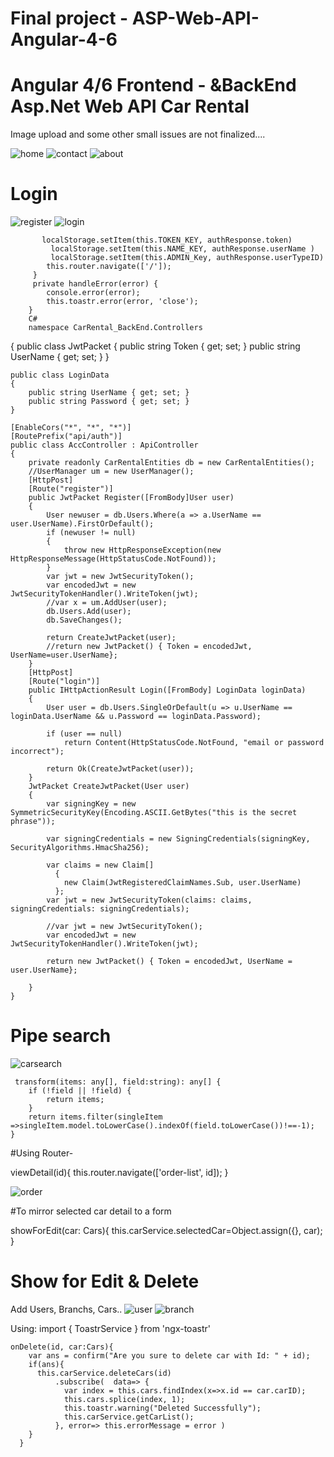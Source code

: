 # Final project  - ASP-Web-API-Angular-4-6

# Angular 4/6 Frontend -   &amp;BackEnd Asp.Net Web API Car Rental 
Image upload and some other small issues are not finalized....

![home](https://user-images.githubusercontent.com/33725262/45802452-8fac2880-bcbf-11e8-83bc-88ac48219bf9.PNG)
![contact](https://user-images.githubusercontent.com/33725262/45805770-18c75d80-bcc8-11e8-9ee0-4aef1a920c93.PNG)
![about](https://user-images.githubusercontent.com/33725262/45805771-18c75d80-bcc8-11e8-86d1-f3f70d48052a.PNG)

#  Login

 ![register](https://user-images.githubusercontent.com/33725262/45805764-182ec700-bcc8-11e8-8245-3f202424a01e.PNG) 
 ![login](https://user-images.githubusercontent.com/33725262/45805772-18c75d80-bcc8-11e8-86cb-c2dd01886188.PNG)
           
           localStorage.setItem(this.TOKEN_KEY, authResponse.token)
             localStorage.setItem(this.NAME_KEY, authResponse.userName )
             localStorage.setItem(this.ADMIN_Key, authResponse.userTypeID)
            this.router.navigate(['/']);
         }
         private handleError(error) {
            console.error(error);
            this.toastr.error(error, 'close');
        }
        C#
        namespace CarRental_BackEnd.Controllers
{
    public class JwtPacket
    {
        public string Token { get; set; }
        public string UserName { get; set; }
    }

    public class LoginData
    {
        public string UserName { get; set; }
        public string Password { get; set; }
    }

    [EnableCors("*", "*", "*")]
    [RoutePrefix("api/auth")]
    public class AccController : ApiController
    {
        private readonly CarRentalEntities db = new CarRentalEntities();
        //UserManager um = new UserManager();
        [HttpPost]
        [Route("register")]
        public JwtPacket Register([FromBody]User user)
        {
            User newuser = db.Users.Where(a => a.UserName == user.UserName).FirstOrDefault();
            if (newuser != null)
            {
                throw new HttpResponseException(new HttpResponseMessage(HttpStatusCode.NotFound));
            }
            var jwt = new JwtSecurityToken();
            var encodedJwt = new JwtSecurityTokenHandler().WriteToken(jwt);
            //var x = um.AddUser(user);
            db.Users.Add(user);
            db.SaveChanges();

            return CreateJwtPacket(user);
            //return new JwtPacket() { Token = encodedJwt, UserName=user.UserName};
        }
        [HttpPost]
        [Route("login")]
        public IHttpActionResult Login([FromBody] LoginData loginData)
        {
            User user = db.Users.SingleOrDefault(u => u.UserName == loginData.UserName && u.Password == loginData.Password);

            if (user == null)
                return Content(HttpStatusCode.NotFound, "email or password incorrect");

            return Ok(CreateJwtPacket(user));
        }
        JwtPacket CreateJwtPacket(User user)
        {
            var signingKey = new SymmetricSecurityKey(Encoding.ASCII.GetBytes("this is the secret phrase"));

            var signingCredentials = new SigningCredentials(signingKey, SecurityAlgorithms.HmacSha256);

            var claims = new Claim[]
              {
                new Claim(JwtRegisteredClaimNames.Sub, user.UserName)
              };
            var jwt = new JwtSecurityToken(claims: claims, signingCredentials: signingCredentials);

            //var jwt = new JwtSecurityToken();
            var encodedJwt = new JwtSecurityTokenHandler().WriteToken(jwt);

            return new JwtPacket() { Token = encodedJwt, UserName = user.UserName};

        }
    }
 # Pipe search
 ![carsearch](https://user-images.githubusercontent.com/33725262/45805765-182ec700-bcc8-11e8-988f-b3917932902a.PNG)

     
     transform(items: any[], field:string): any[] {
        if (!field || !field) {
            return items;
        }
        return items.filter(singleItem =>singleItem.model.toLowerCase().indexOf(field.toLowerCase())!==-1);  }

#Using Router-

viewDetail(id){
 this.router.navigate(['order-list', id]);
}

![order](https://user-images.githubusercontent.com/33725262/45805769-18c75d80-bcc8-11e8-91f6-83168fe1dbef.PNG)


#To mirror selected car detail to a form
   
   showForEdit(car: Cars){
        this.carService.selectedCar=Object.assign({}, car);
    }

# Show for Edit & Delete

Add Users, Branchs, Cars..
![user](https://user-images.githubusercontent.com/33725262/45805766-182ec700-bcc8-11e8-8011-9a1e32ff2799.PNG)
![branch](https://user-images.githubusercontent.com/33725262/45805767-182ec700-bcc8-11e8-986e-c17c057baafd.PNG)

  
Using: import { ToastrService } from 'ngx-toastr' 

    onDelete(id, car:Cars){
        var ans = confirm("Are you sure to delete car with Id: " + id);
        if(ans){
          this.carService.deleteCars(id)
              .subscribe(  data=> {
                var index = this.cars.findIndex(x=>x.id == car.carID);
                this.cars.splice(index, 1);
                this.toastr.warning("Deleted Successfully");
                this.carService.getCarList();
              }, error=> this.errorMessage = error )
        }
      }
    
